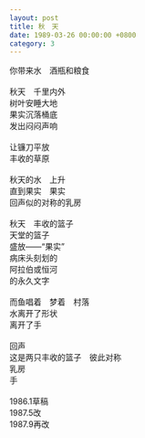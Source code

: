 ```yaml
---
layout: post
title: 秋　天
date: 1989-03-26 00:00:00 +0800
category: 3
---
```


你带来水　酒瓶和粮食<br>
<br>
秋天　千里内外<br>
树叶安睡大地<br>
果实沉落桶底<br>
发出闷闷声响<br>
<br>
让镰刀平放<br>
丰收的草原<br>
<br>
秋天的水　上升<br>
直到果实　果实<br>
回声似的对称的乳房<br>
<br>
秋天　丰收的篮子<br>
天堂的篮子<br>
盛放——“果实”<br>
病床头刻划的<br>
阿拉伯或恒河<br>
的永久文字<br>
<br>
而鱼唱着　梦着　村落<br>
水离开了形状<br>
离开了手<br>
<br>
回声<br>
这是两只丰收的篮子　彼此对称<br>
乳房<br>
手<br>
<br>
1986.1草稿<br>
1987.5改<br>
1987.9再改